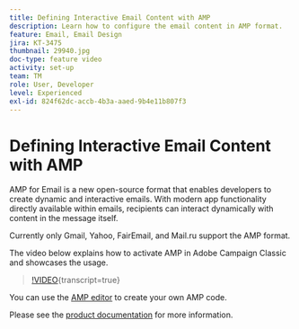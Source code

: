 ```yaml
---
title: Defining Interactive Email Content with AMP
description: Learn how to configure the email content in AMP format.
feature: Email, Email Design
jira: KT-3475
thumbnail: 29940.jpg
doc-type: feature video
activity: set-up
team: TM
role: User, Developer
level: Experienced
exl-id: 824f62dc-accb-4b3a-aaed-9b4e11b807f3
---
```

# Defining Interactive Email Content with AMP

AMP for Email is a new open-source format that enables developers to create dynamic and interactive emails. With modern app functionality directly available within emails, recipients can interact dynamically with content in the message itself.

Currently only Gmail, Yahoo, FairEmail, and Mail.ru support the AMP format.

The video below explains how to activate AMP in Adobe Campaign Classic and showcases the usage.

>[!VIDEO](https://video.tv.adobe.com/v/29940?quality=12&learn=on){transcript=true}

You can use the [AMP editor](https://playground.amp.dev/) to create your own AMP code.

Please see the [product documentation](https://experienceleague.adobe.com/docs/campaign-classic/using/sending-messages/sending-emails/defining-interactive-content.html?lang=en#about-amp-for-email) for more information. 
